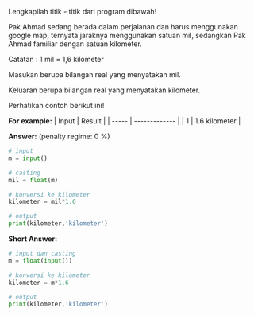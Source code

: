 Lengkapilah titik - titik dari program dibawah!

Pak Ahmad sedang berada dalam perjalanan dan harus menggunakan google map, ternyata jaraknya menggunakan satuan mil, sedangkan Pak Ahmad familiar dengan satuan kilometer.

Catatan : 1 mil = 1,6 kilometer

Masukan berupa bilangan real yang menyatakan mil.

Keluaran berupa bilangan real yang menyatakan kilometer.

Perhatikan contoh berikut ini!

**For example:**
| Input |    Result     |
| ----- | ------------- |
|   1   | 1.6 kilometer |

**Answer:** (penalty regime: 0 %)

```python
# input
m = input()

# casting
mil = float(m)

# konversi ke kilometer
kilometer = mil*1.6

# output
print(kilometer,'kilometer')
```

**Short Answer:**

```python
# input dan casting
m = float(input())

# konversi ke kilometer
kilometer = m*1.6

# output
print(kilometer,'kilometer')
```

